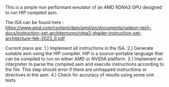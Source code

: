 This is a simple non performant emulator of an AMD RDNA3 GPU designed to run HIP compiled asm.

The ISA can be found here : https://www.amd.com/content/dam/amd/en/documents/radeon-tech-docs/instruction-set-architectures/rdna3-shader-instruction-set-architecture-feb-2023_0.pdf

Current plans are:
1.) Implement all instructions in the ISA.
2.) Generate suitable asm using the HIP compiler. HIP is a source-portable language that can be compiled to run on either AMD or NVIDIA platform.
3.) Implement an interpreter to parse the compiled asm and execute instructions according to the file. This step should error if there are unmapped instructions or directives in the asm.
4.) Check for accuracy of results using some unit tests.
